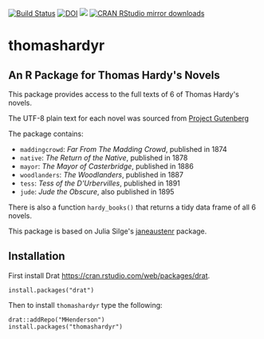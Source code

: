 [![Build Status](https://travis-ci.org/MHenderson/thomashardyr.svg?branch=master)](https://travis-ci.org/MHenderson/thomashardyr)
[![DOI](https://zenodo.org/badge/56910697.svg)](https://zenodo.org/badge/latestdoi/56910697)
[![](http://www.r-pkg.org/badges/version/thomashardyr)](http://www.r-pkg.org/pkg/thomashardyr)
[![CRAN RStudio mirror downloads](http://cranlogs.r-pkg.org/badges/thomashardyr)](http://www.r-pkg.org/pkg/thomashardyr)

# thomashardyr

## An R Package for Thomas Hardy's Novels

This package provides access to the full texts of 6 of Thomas Hardy's novels.

The UTF-8 plain text for each novel was sourced from
[Project Gutenberg](https://www.gutenberg.org/)

The package contains:

* `maddingcrowd`:  *Far From The Madding Crowd*, published in 1874
* `native`:  *The Return of the Native*, published in 1878
* `mayor`:  *The Mayor of Casterbridge*, published in 1886
* `woodlanders`:  *The Woodlanders*, published in 1887
* `tess`:  *Tess of the D'Urbervilles*, published in 1891
* `jude`:  *Jude the Obscure*, also published in 1895

There is also a function `hardy_books()` that returns a tidy data frame of all 6 novels.

This package is based on Julia Silge's [janeaustenr](https://github.com/juliasilge/janeaustenr)
package.

## Installation

First install Drat https://cran.rstudio.com/web/packages/drat.

```
install.packages("drat")
```

Then to install `thomashardyr` type the following:

```
drat::addRepo("MHenderson")
install.packages("thomashardyr")
```
